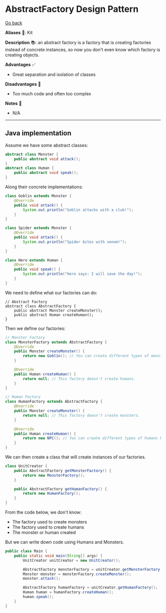 # AbstractFactory Design Pattern

[Go back](../index.md#creational-)

<div class="row row-cols-lg-2"><div>

**Aliases** 📌: Kit

**Description** 📚: an abstract factory is a factory that is creating factories instead of concrete instances, so now you don't even know which factory is creating objects.

</div><div>

**Advantages** ✅

* Great separation and isolation of classes

**Disadvantages** 🚫

* Too much code and often too complex

**Notes** 📝

* N/A
</div></div>

<hr class="sep-both">

## Java implementation

<div class="row row-cols-lg-2"><div>

Assume we have some abstract classes:

```java
abstract class Monster {
    public abstract void attack();
}
abstract class Human {
    public abstract void speak();
}
```

Along their concrete implementations:

```java
class Goblin extends Monster {
    @Override
    public void attack() {
        System.out.println("Goblin attacks with a club!");
    }
}

class Spider extends Monster {
    @Override
    public void attack() {
        System.out.println("Spider bites with venom!");
    }
}

class Hero extends Human {
    @Override
    public void speak() {
        System.out.println("Hero says: I will save the day!");
    }
}
```

We need to define what our factories can do:

```
// Abstract Factory
abstract class AbstractFactory {
    public abstract Monster createMonster();
    public abstract Human createHuman();
}
```

Then we define our factories:

```java
// Monster Factory
class MonsterFactory extends AbstractFactory {
    @Override
    public Monster createMonster() {
        return new Goblin(); // You can create different types of monsters here.
    }

    @Override
    public Human createHuman() {
        return null; // This factory doesn't create humans.
    }
}

// Human Factory
class HumanFactory extends AbstractFactory {
    @Override
    public Monster createMonster() {
        return null; // This factory doesn't create monsters.
    }

    @Override
    public Human createHuman() {
        return new NPC(); // You can create different types of humans here.
    }
}
```
</div><div>

We can then create a class that will create instances of our factories. 

```java
class UnitCreator {
    public AbstractFactory getMonsterFactory() {
        return new MonsterFactory();
    }

    public AbstractFactory getHumanFactory() {
        return new HumanFactory();
    }
}
```

From the code below, we don't know:

* The factory used to create monsters
* The factory used to create humans
* The monster or human created

But we can write down code using Humans and Monsters.

```java
public class Main {
    public static void main(String[] args) {
        UnitCreator unitCreator = new UnitCreator();

        AbstractFactory monsterFactory = unitCreator.getMonsterFactory();
        Monster monster = monsterFactory.createMonster();
        monster.attack();

        AbstractFactory humanFactory = unitCreator.getHumanFactory();
        Human human = humanFactory.createHuman();
        human.speak();
    }
}
```
</div></div>